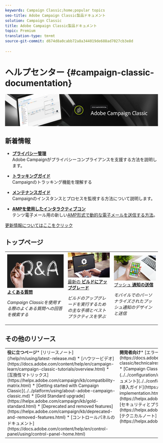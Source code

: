 ```yaml
---
keywords: Campaign Classic;home;popular topics
seo-title: Adobe Campaign Classic製品ドキュメント
solution: Campaign Classic
title: Adobe Campaign Classic製品ドキュメント
topic: Premium
translation-type: tm+mt
source-git-commit: d674d8a0cabb72a8a344019de688ad7027cb3e8d

---
```



# ヘルプセンター {#campaign-classic-documentation}

![](platform/using/assets/do-not-localize/banner_acc_doc.jpg)

## 新着情報

* **[プライバシー管理](https://helpx.adobe.com/campaign/kb/campaign-privacy.html)**<br/>Adobe Campaignがプライバシーコンプライアンスを支援する方法を説明します。

* **[トラッキングガイド](https://helpx.adobe.com/campaign/kb/acc-tracking.html)**<br/>Campaignのトラッキング機能を理解する

* **[メンテナンスガイド](https://helpx.adobe.com/campaign/kb/acc-maintenance.html)**<br/>Campaignのインスタンスとプロセスを監視する方法について説明します。

* **[AMPを使用したインタラクティブコン](delivery/using/defining-interactive-content.md)**<br/>テンツ電子メール用の新しい[AMP形式で動的な電子メールを送信する方法](https://amp.dev/about/email/)。

[更新情報についてはここをクリック](/help/rn/using/documentation-updates.md)

## トップページ

<table>
<tr>
  <td>
    <a href="platform/using/common-questions.md">
      <img alt="よくある質問" src="platform/using/assets/FAQ.png"/>
    </a>
    <div>
      <a href="platform/using/common-questions.md">
    <strong>よくある質問</strong>
    </a>
    </div>
    <p>
    <em>Campaign Classicを使用する際のよくある質問への回答を検索する</em>
    <p>
  </td>
   <td>
    <a href="https://docs.campaign.adobe.com/doc/AC/getting_started/EN/buildUpgrade.html">
      <img alt="アップグレードの構築" src="platform/using/assets/upgrade.png" />
    </a>
    <div>
      <a href="https://docs.campaign.adobe.com/doc/AC/getting_started/EN/buildUpgrade.html">
    最新の <strong>ビルドにアップグレード</strong></a>
    </div>
    <p>
    <em>ビルドのアップグレードを実行するための主な手順とベストプラクティスを学ぶ</em>
    <p>
  </td>
  <td>
    <a href="delivery/using/creating-notifications.md">
       <img alt="プッシュ通知" src="platform/using/assets/push.png" />
    </a>
    <div>
       <a href="delivery/using/creating-notifications.md">
    プッシュ <strong>通知の送信</strong></a>
    </div>
    <p>
    <em>モバイルでのパーソナライズされたプッシュ通知のデザインと送信</em>
    <p>
  </td>
</tr>
</table>

## その他のリソース

<table>
<tr>
  <td valign="top"><strong>役に立つページ</strong>* [リリースノート](/help/rn/using/latest-release.md) * [ハウツービデオ](https://docs.adobe.com/content/help/en/campaign-learn/campaign-classic-tutorials/overview.html) * [互換性マトリックス](https://helpx.adobe.com/campaign/kb/compatibility-matrix.html) * [Getting started with Campaign Classic](../../platform/using/about-adobe-campaign-classic.md) * [Gold Standard upgrade](https://helpx.adobe.com/campaign/kb/gold-standard.html) * [Deprecated and removed features](https://helpx.adobe.com/campaign/kb/deprecated-and-removed-features.html) * [コントロールパネルのドキュメント](https://docs.adobe.com/content/help/en/control-panel/using/control-panel-home.html)
  </td>
  <td valign="top"><strong>開発者向け</strong>* [エラーメッセージのリスト](https://docs.adobe.com/content/help/en/campaign-classic/technicalresources/error_messages/error_codes.html) * [Campaign Classicデータモデル](../../configuration/using/about-data-model.md) * [JSAPIドキュメント](../../configuration/using/about-web-services.md) * [導入ガイド](https://helpx.adobe.com/campaign/kb/acc-implementation.html) * [追跡ガイド](https://helpx.adobe.com/campaign/kb/acc-tracking.html) * [セキュリティとプライバシーのチェックリスト](https://helpx.adobe.com/campaign/kb/acc-security.html) * [テクニカルノート](https://helpx.adobe.com/campaign/kb/article-list.html)
  </td>
</tr>
</table>
